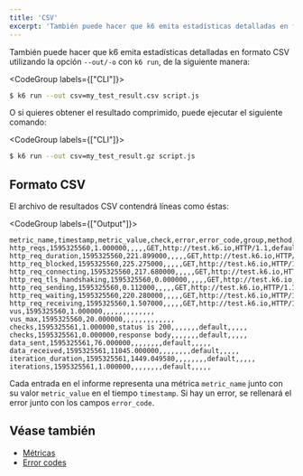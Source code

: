 ```yaml
---
title: 'CSV'
excerpt: 'También puede hacer que k6 emita estadísticas detalladas en formato CSV utilizando la opción -o.'
---
```


También puede hacer que k6 emita estadísticas detalladas en formato CSV utilizando la opción `--out/-o` con `k6 run`, de la siguiente manera:

<CodeGroup labels={["CLI"]}>

```bash
$ k6 run --out csv=my_test_result.csv script.js
```

</CodeGroup>

O si quieres obtener el resultado comprimido, puede ejecutar el siguiente comando:

<CodeGroup labels={["CLI"]}>

```bash
$ k6 run --out csv=my_test_result.gz script.js
```

</CodeGroup>

## Formato CSV

El archivo de resultados CSV contendrá líneas como éstas:

<CodeGroup labels={["Output"]}>

```plain
metric_name,timestamp,metric_value,check,error,error_code,group,method,name,proto,scenario,status,subproto,tls_version,url,extra_tags
http_reqs,1595325560,1.000000,,,,,GET,http://test.k6.io,HTTP/1.1,default,200,,,http://test.k6.io,
http_req_duration,1595325560,221.899000,,,,,GET,http://test.k6.io,HTTP/1.1,default,200,,,http://test.k6.io,
http_req_blocked,1595325560,225.275000,,,,,GET,http://test.k6.io,HTTP/1.1,default,200,,,http://test.k6.io,
http_req_connecting,1595325560,217.680000,,,,,GET,http://test.k6.io,HTTP/1.1,default,200,,,http://test.k6.io,
http_req_tls_handshaking,1595325560,0.000000,,,,,GET,http://test.k6.io,HTTP/1.1,default,200,,,http://test.k6.io,
http_req_sending,1595325560,0.112000,,,,,GET,http://test.k6.io,HTTP/1.1,default,200,,,http://test.k6.io,
http_req_waiting,1595325560,220.280000,,,,,GET,http://test.k6.io,HTTP/1.1,default,200,,,http://test.k6.io,
http_req_receiving,1595325560,1.507000,,,,,GET,http://test.k6.io,HTTP/1.1,default,200,,,http://test.k6.io,
vus,1595325560,1.000000,,,,,,,,,,,,,
vus_max,1595325560,20.000000,,,,,,,,,,,,,
checks,1595325561,1.000000,status is 200,,,,,,,default,,,,,
checks,1595325561,0.000000,response body,,,,,,,default,,,,,
data_sent,1595325561,76.000000,,,,,,,,default,,,,,
data_received,1595325561,11045.000000,,,,,,,,default,,,,,
iteration_duration,1595325561,1449.049580,,,,,,,,default,,,,,
iterations,1595325561,1.000000,,,,,,,,default,,,,,
```

</CodeGroup>

Cada entrada en el informe representa una métrica `metric_name` junto con su valor `metric_value` en el tiempo `timestamp`. Si hay un error, se rellenará el error junto con los campos `error_code`.

## Véase también

- [Métricas](/es/usando-k6/metricas/)
- [Error codes](/javascript-api/error-codes)
